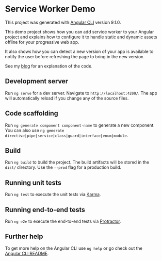 # Service Worker Demo

This project was generated with [Angular CLI](https://github.com/angular/angular-cli) version 9.1.0.

This demo project shows how you can add service worker to your Angular project and explains how to configure it to handle static and dynamic assets offline for your progressive web app.   

It also shows how you can detect a new version of your app is available to notify the user before refreshing the page to bring in the new version. 

See my [blog](http://dev-reboot.com/service-worker) for an explanation of the code.

## Development server

Run `ng serve` for a dev server. Navigate to `http://localhost:4200/`. The app will automatically reload if you change any of the source files.

## Code scaffolding

Run `ng generate component component-name` to generate a new component. You can also use `ng generate directive|pipe|service|class|guard|interface|enum|module`.

## Build

Run `ng build` to build the project. The build artifacts will be stored in the `dist/` directory. Use the `--prod` flag for a production build.

## Running unit tests

Run `ng test` to execute the unit tests via [Karma](https://karma-runner.github.io).

## Running end-to-end tests

Run `ng e2e` to execute the end-to-end tests via [Protractor](http://www.protractortest.org/).

## Further help

To get more help on the Angular CLI use `ng help` or go check out the [Angular CLI README](https://github.com/angular/angular-cli/blob/master/README.md).
